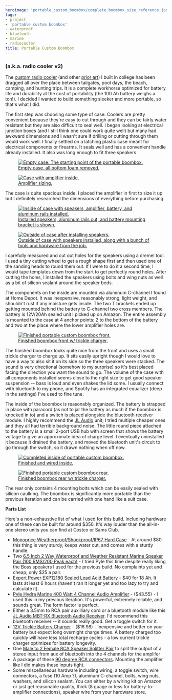 ```yaml
---
heroimage: 'portable_custom_boombox/complete_boombox_size_reference.jpg'
tags:
- project
- 'portable custom boombox'
- waterproof
- bluetooth
- marine
- radiocooler
title: Portable Custom Boombox
---
```


### (a.k.a. radio cooler v2)

The [custom radio cooler](/radio-cooler) (and other
[prior art](https://photos.app.goo.gl/cv6negoigsTsUUNs7)) I built in college
has been dragged all over the place between tailgates, pool days, the beach,
camping, and hunting trips. It is a complete workhorse optimized for battery
life and durability at the cost of portability (the 100 Ah battery weighs a
ton!). I decided I wanted to build something sleeker and more portable, so 
that's what I did.

<!--excerpt_end-->

The first step was choosing some type of case. Coolers are pretty convenient
because they're easy to cut through and they can be fairly water resistant but
they are also difficult to seal well. I began looking at electrical junction
boxes (and I still think one could work quite well) but many had awkward
dimensions and I wasn't sure if drilling or cutting through them would work
well. I finally settled on a latching plastic case meant for electrical
components or firearms. It seals well and has a convenient handle already
installed. It also was long enough to fit three speakers.

<figure>
  <a href="/img/portable_custom_boombox/empty_case.jpg">
    <img src="/img/portable_custom_boombox/empty_case_thumb.jpg" alt="Empty case. The starting point of the portable boombox.">
    <figcaption>Empty case, all bottom foam removed.</figcaption>
  </a>
</figure>
<figure>
  <a href="/img/portable_custom_boombox/amplifier_sizing.jpg">
    <img src="/img/portable_custom_boombox/amplifier_sizing_thumb.jpg" alt="Case with amplifier inside.">
    <figcaption>Amplifier sizing.</figcaption>
  </a>
</figure>

The case is quite spacious inside. I placed the amplifier in first to size it up
but I definitely researched the dimensions of everything before purchasing.

<figure>
  <a href="/img/portable_custom_boombox/aluminum_rail_installation.jpg">
    <img src="/img/portable_custom_boombox/aluminum_rail_installation_thumb.jpg" alt="Inside of case with speakers, amplifier, battery, and aluminum rails installed.">
    <figcaption>Installed speakers, aluminum rails cut, and battery mounting bracket is shown.</figcaption>
  </a>
</figure>
<figure>
  <a href="/img/portable_custom_boombox/installed_speakers.jpg">
    <img src="/img/portable_custom_boombox/installed_speakers_thumb.jpg" alt="Outside of case after installing speakers.">
    <figcaption>Outside of case with speakers installed, along with a bunch of tools and hardware from the job.</figcaption>
  </a>
</figure>

I carefully measured and cut out holes for the speakers using a dremel tool. I
used a tiny cutting wheel to get a rough shape first and then used one of the
sanding heads to round them out. If I were to do it a second time, I would tape
templates down from the start to get perfectly round holes. After cutting the
holes, I installed the speakers using bolts and wing nuts as well as a bit of
silicon sealant around the speaker beds.

The components on the inside are mounted via aluminum C-channel I found at Home
Depot. It was inexpensive, reasonably strong, light weight, and shouldn't rust
if any moisture gets inside. The two T brackets ended up getting mounted behind
the battery to C-channel two cross members. The battery is 12V/20Ah sealed unit
I picked up on Amazon. The entire assembly is mounted to the case at 4 anchor
points: 2 to the bottom of the battery and two at the place where the lower
amplifier holes are.

<figure>
  <a href="/img/portable_custom_boombox/front.jpg">
    <img src="/img/portable_custom_boombox/front_thumb.jpg" alt="Finished portable custom boombox front.">
    <figcaption>Finished boombox front w/ trickle charger.</figcaption>
  </a>
</figure>

The finished boombox looks quite nice from the front and uses a small trickle
charger to charge up. It sits easily upright though I would love to have a way
to also sit it on its side so the three speakers were stacked. The sound is very
directional (somehow to my surprise) so it's best placed facing the direction
you want the sound to go. The volume of the case with all components installed
seems close to the right size to get good speaker suspension -- bass is loud and
even shakes the lid some. I usually connect with bluetooth to my phone, and
Spotify has an integrated equalizer (deep in the settings) I've used to fine
tune.

The inside of the boombox is reasonably organized. The battery is strapped in
place with paracord (as not to jar the battery as much if the boombox is knocked
in to) and a switch is placed alongside the bluetooth receiver module. I highly
recommend the [JL Audio](https://www.amazon.com/gp/product/B00MH5CFEU) unit; I
tried multiple cheaper ones and they all had terrible background noise. The little
round piece attached to the battery is a small 2-port USB hub with screen that
shows the battery voltage to give an approximate idea of charge level. I eventually
uninstalled it because it drained the battery, and moved the bluetooth unit's
circuit to go through the switch, so it drawn nothing when off now.

<figure>
  <a href="/img/portable_custom_boombox/inside.jpg">
    <img src="/img/portable_custom_boombox/inside.jpg" alt="Completed inside of portable custom boombox.">
    <figcaption>Finished and wired inside.</figcaption>
  </a>
</figure>
<figure>
  <a href="/img/portable_custom_boombox/rear.jpg">
    <img src="/img/portable_custom_boombox/rear_thumbnail.jpg" alt="Finished portable custom boombox rear.">
    <figcaption>Finished boombox rear w/ trickle charger.</figcaption>
  </a>
</figure>

The rear only contains 4 mounting bolts which can be easily sealed with silicon
caulking. The boombox is significantly more portable than the previous iteration
and can be carried with one hand like a suit case.

**Parts List**

Here's a non-exhaustive list of what I used for this build. Including hardware
one of these can be built for around $350. It's way louder than the all-in-one
stereo units you can find at Costco or Sams Club.

- [Monoprice Weatherproof/Shockproof/IP67 Hard Case](https://www.amazon.com/gp/product/B00SSFAPVI) -
  At around $80 this thing is very sturdy, keeps water out, and comes with a
  sturdy handle.
- Two
  [6.5 Inch 2 Way Waterproof and Weather Resistant Marine Speaker Pair (100 RMS/200 Peak each)](https://www.amazon.com/gp/product/B00022OBNS) -
  I tried Pyle this time despite really liking the Boss speakers I used for the
  previous build. No complaints yet and cheap; only $25 a pair.
- [Expert Power EXP12180 Sealed Lead Acid Battery](https://www.amazon.com/gp/product/B00A82A3RK) -
  $40 for 18 Ah. It lasts at least 6 hours (haven't ran it longer yet and too
  lazy to try and calculate it).
- [Pyle Hydra Marine 400 Watt 4 Channel Audio Amplifier](https://www.amazon.com/gp/product/B000N5T0T4/ref=as_li_tl?ie=UTF8&camp=1789&creative=9325&creativeASIN=B000N5T0T4&linkCode=as2&tag=brentwalther-20&linkId=a5fdc9ea3b73f74269d88b1036aba20f) -
  ($43.55) - I used this in my previous iteration. It's powerful, extremely
  reliable, and sounds great. The form factor is perfect.
- Either a 3.5mm to RCA pair auxilliary cord or a bluetooth module like this
  [JL Audio MBT-RX Bluetooth Audio Receiver](https://www.amazon.com/gp/product/B00MH5CFEU).
  I'd recommend this bluetooth receiver -- it sounds really good. Get a toggle
  switch for it.
- [12V Trickle Battery Charger](https://www.amazon.com/gp/product/B074Z2NFWW/ref=as_li_tl?ie=UTF8&camp=1789&creative=9325&creativeASIN=B074Z2NFWW&linkCode=as2&tag=brentwalther-20&linkId=3aa12c3487b5db0571a9c7507a6e1af6) -
  ($16.98) - Inexpensive and better on your battery but expect long overnight
  charge times. A battery charged too quickly will have less total recharge
  cycles - a low current trickle charger optimizes for battery longevity.
- One
  [Male to 2 Female RCA Speaker Splitter Pair](https://www.amazon.com/iExcell-Speaker-Splitter-Shielding-Adapter/dp/B019ZQS4N4)
  to split the output of a stereo input from aux of bluetooth into the 4
  channels for the amplifer
- A package of these
  [90 degree RCA connectors](https://www.amazon.com/gp/product/B075SGTVS8).
  Mounting the amplifier like I did makes these inputs tight.
- Some miscellaneous hardware including wiring, a toggle switch, wire
  connectors, a fuse (10 Amp ?), aluminum C-channel, bolts, wing nuts, washers,
  and silicon sealant. You can either by a wiring kit on Amazon or just get
  reasonable quality, thick (8 guage or less for battery-to-amplifier
  connections), speaker wire from your hardware store.
